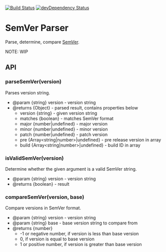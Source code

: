 [![Build Status](https://travis-ci.org/asamuzaK/semverParser.svg?branch=master)](https://travis-ci.org/asamuzaK/semverParser)
[![devDependency Status](https://david-dm.org/asamuzaK/semverParser/dev-status.svg)](https://david-dm.org/asamuzaK/semverParser#info=devDependencies)

# SemVer Parser

Parse, determine, compare [SemVer](http://semver.org/ "Semantic Versioning 2.0.0 | Semantic Versioning").

NOTE: WIP

## API

### parseSemVer(version)

Parses version string.

* @param {string} version - version string
* @returns {Object} - parsed result, contains properties below
  - version {string} - given version string
  - matches {boolean} - matches SemVer format
  - major {number|undefined} - major version
  - minor {number|undefined} - minor version
  - patch {number|undefined} - patch version
  - pre {Array&lt;string|number&gt;|undefined} - pre release version in array
  - build {Array&lt;string|number&gt;|undefined} - build ID in array

### isValidSemVer(version)

Determine whether the given argument is a valid SemVer string.

* @param {string} version - version string
* @returns {boolean} - result

### compareSemVer(version, base)

Compare versions in SemVer format.

* @param {string} version - version string
* @param {string} base - base version string to compare from
* @returns {number}
  - -1 or negative number, if version is less than base version
  - 0, if version is equal to base version
  - 1 or positive number, if version is greater than base version
